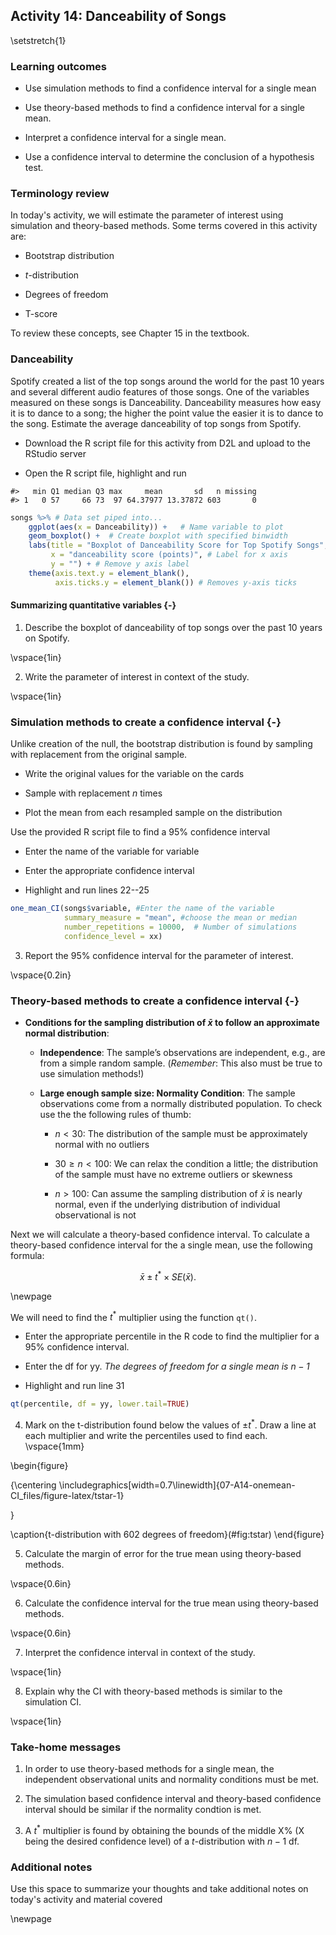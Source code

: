 ## Activity 14: Danceability of Songs

\setstretch{1}

### Learning outcomes

* Use simulation methods to find a confidence interval for a single mean

* Use theory-based methods to find a confidence interval for a single mean.

* Interpret a confidence interval for a single mean.

* Use a confidence interval to determine the conclusion of a hypothesis test.

### Terminology review

In today's activity, we will estimate the parameter of interest using simulation and theory-based methods. Some terms covered in this activity are:

* Bootstrap distribution

* $t$-distribution

* Degrees of freedom

* T-score

To review these concepts, see Chapter 15 in the textbook.

### Danceability

Spotify created a list of the top songs around the world for the past 10 years and several different audio features of those songs.  One of the variables measured on these songs is Danceability.  Danceability measures how easy it is to dance to a song; the higher the point value the easier it is to dance to the song.  Estimate the average danceability of top songs from Spotify.

* Download the R script file for this activity from D2L and upload to the RStudio server

* Open the R script file, highlight and run


```
#>   min Q1 median Q3 max     mean       sd   n missing
#> 1   0 57     66 73  97 64.37977 13.37872 603       0
```


``` r
songs %>% # Data set piped into...
    ggplot(aes(x = Danceability)) +   # Name variable to plot
    geom_boxplot() +  # Create boxplot with specified binwidth
    labs(title = "Boxplot of Danceability Score for Top Spotify Songs", # Title for plot
         x = "danceability score (points)", # Label for x axis
         y = "") + # Remove y axis label
    theme(axis.text.y = element_blank(), 
          axis.ticks.y = element_blank()) # Removes y-axis ticks
```
#### Summarizing quantitative variables {-}

1. Describe the boxplot of danceability of top songs over the past 10 years on Spotify.

\vspace{1in}

2. Write the parameter of interest in context of the study.

\vspace{1in}

### Simulation methods to create a confidence interval {-}

Unlike creation of the null, the bootstrap distribution is found by sampling with replacement from the original sample.

* Write the original values for the variable on the cards

* Sample with replacement $n$ times

* Plot the mean from each resampled sample on the distribution

Use the provided R script file to find a 95\% confidence interval

* Enter the name of the variable for variable

* Enter the appropriate confidence interval

* Highlight and run lines 22--25


``` r
one_mean_CI(songs$variable, #Enter the name of the variable
            summary_measure = "mean", #choose the mean or median
            number_repetitions = 10000,  # Number of simulations
            confidence_level = xx)
```
3. Report the 95\% confidence interval for the parameter of interest.

\vspace{0.2in}


### Theory-based methods to create a confidence interval {-}

* **Conditions for the sampling distribution of $\bar{x}$ to follow an approximate normal distribution**:

    * **Independence**: The sample’s observations are independent, e.g., are from a simple random sample. (*Remember*: This also must be true to use simulation methods!)

     * **Large enough sample size: Normality Condition**: The sample observations come from a normally distributed population.  To check use the the following rules of thumb:
     
         - $n < 30$: The distribution of the sample must be approximately normal with no outliers
         
         - $30 \ge n < 100$: We can relax the condition a little; the distribution of the sample must have no extreme outliers or skewness
         
         - $n > 100$: Can assume the sampling distribution of $\bar{x}$ is nearly normal, even if the underlying distribution of individual observational is not
         

Next we will calculate a theory-based confidence interval.  To calculate a theory-based confidence interval for the a single mean, use the following formula:

$$\bar{x}\pm t^* \times SE(\bar{x}).$$

\newpage

We will need to find the $t^*$ multiplier using the function `qt()`. 

* Enter the appropriate percentile in the R code to find the multiplier for a 95\% confidence interval.

* Enter the df for yy. *The degrees of freedom for a single mean is $n-1$*

* Highlight and run line 31


``` r
qt(percentile, df = yy, lower.tail=TRUE)
```


4. Mark on the t-distribution found below the values of $\pm t^*$.  Draw a line at each multiplier and write the percentiles used to find each.
\vspace{1mm}

\begin{figure}

{\centering \includegraphics[width=0.7\linewidth]{07-A14-onemean-CI_files/figure-latex/tstar-1} 

}

\caption{t-distribution with 602 degrees of freedom}(\#fig:tstar)
\end{figure}

5.  Calculate the margin of error for the true mean using theory-based methods.

\vspace{0.6in}

6.  Calculate the confidence interval for the true mean using theory-based methods.

\vspace{0.6in}


7.  Interpret the confidence interval in context of the study.

\vspace{1in}

8. Explain why the CI with theory-based methods is similar to the simulation CI.

\vspace{1in}

 
### Take-home messages

1.  In order to use theory-based methods for a single mean, the independent observational units and normality conditions must be met.  

2.  The simulation based confidence interval and theory-based confidence interval should be similar if the normality condtion is met.  

3.  A $t^*$ multiplier is found by obtaining the bounds of the middle X% (X being the desired confidence level) of a $t$-distribution with $n - 1$ df.


### Additional notes

Use this space to summarize your thoughts and take additional notes on today's activity and material covered

\newpage

